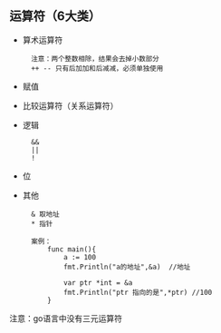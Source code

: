 ## 运算符（6大类）

- 算术运算符
    
        注意：两个整数相除，结果会去掉小数部分
        ++ -- 只有后加加和后减减，必须单独使用 

- 赋值


- 比较运算符（关系运算符）
        

- 逻辑

        &&
        ||
        !

- 位
        

- 其他
    
        & 取地址
        * 指针
        
        案例：
            func main(){
            	a := 100
            	fmt.Println("a的地址",&a)  //地址
            
            	var ptr *int = &a
            	fmt.Println("ptr 指向的是",*ptr) //100
            }

注意：go语言中没有三元运算符
